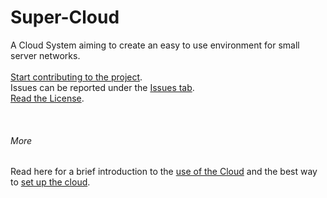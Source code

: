 # Super-Cloud

A Cloud System aiming to create an easy to use environment for small server networks.
<br>
<br>
[Start contributing to the project](https://github.com/Super-Projects/Super-Cloud/CONTRIBUTNG.md "Click to get to CONTRIBUTING.md"). <br>
Issues can be reported under the [Issues tab](https://github.com/Super-Projects/Super-Cloud/issues "See Issues"). <br>
[Read the License](https://github.com/Super-Projects/Super-Cloud/LICENSE "See license"). <br>

<br>

###### More
Read here for a brief introduction to the [use of the Cloud](https://github.com/Super-Projects/Super-Cloud/docs/INTRDUCTION.md) and the best way to [set up the cloud](https://github.com/Super-Projects/Super-Cloud/docs/SETUP.md).
